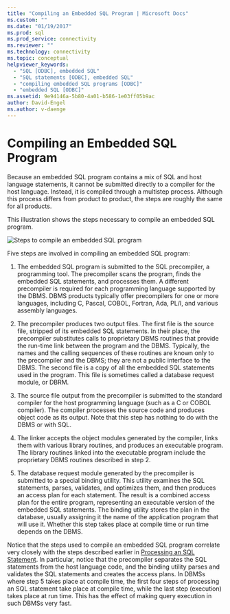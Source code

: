 ```yaml
---
title: "Compiling an Embedded SQL Program | Microsoft Docs"
ms.custom: ""
ms.date: "01/19/2017"
ms.prod: sql
ms.prod_service: connectivity
ms.reviewer: ""
ms.technology: connectivity
ms.topic: conceptual
helpviewer_keywords: 
  - "SQL [ODBC], embedded SQL"
  - "SQL statements [ODBC], embedded SQL"
  - "compiling embedded SQL programs [ODBC]"
  - "embedded SQL [ODBC]"
ms.assetid: 9e94146a-5b80-4a01-b586-1e03ff05b9ac
author: David-Engel
ms.author: v-daenge
---
```

# Compiling an Embedded SQL Program
Because an embedded SQL program contains a mix of SQL and host language statements, it cannot be submitted directly to a compiler for the host language. Instead, it is compiled through a multistep process. Although this process differs from product to product, the steps are roughly the same for all products.  
  
 This illustration shows the steps necessary to compile an embedded SQL program.  
  
 ![Steps to compile an embedded SQL program](../../odbc/reference/media/pr02.gif "pr02")  
  
 Five steps are involved in compiling an embedded SQL program:  
  
1.  The embedded SQL program is submitted to the SQL precompiler, a programming tool. The precompiler scans the program, finds the embedded SQL statements, and processes them. A different precompiler is required for each programming language supported by the DBMS. DBMS products typically offer precompilers for one or more languages, including C, Pascal, COBOL, Fortran, Ada, PL/I, and various assembly languages.  
  
2.  The precompiler produces two output files. The first file is the source file, stripped of its embedded SQL statements. In their place, the precompiler substitutes calls to proprietary DBMS routines that provide the run-time link between the program and the DBMS. Typically, the names and the calling sequences of these routines are known only to the precompiler and the DBMS; they are not a public interface to the DBMS. The second file is a copy of all the embedded SQL statements used in the program. This file is sometimes called a database request module, or DBRM.  
  
3.  The source file output from the precompiler is submitted to the standard compiler for the host programming language (such as a C or COBOL compiler). The compiler processes the source code and produces object code as its output. Note that this step has nothing to do with the DBMS or with SQL.  
  
4.  The linker accepts the object modules generated by the compiler, links them with various library routines, and produces an executable program. The library routines linked into the executable program include the proprietary DBMS routines described in step 2.  
  
5.  The database request module generated by the precompiler is submitted to a special binding utility. This utility examines the SQL statements, parses, validates, and optimizes them, and then produces an access plan for each statement. The result is a combined access plan for the entire program, representing an executable version of the embedded SQL statements. The binding utility stores the plan in the database, usually assigning it the name of the application program that will use it. Whether this step takes place at compile time or run time depends on the DBMS.  
  
 Notice that the steps used to compile an embedded SQL program correlate very closely with the steps described earlier in [Processing an SQL Statement](../../odbc/reference/processing-a-sql-statement.md). In particular, notice that the precompiler separates the SQL statements from the host language code, and the binding utility parses and validates the SQL statements and creates the access plans. In DBMSs where step 5 takes place at compile time, the first four steps of processing an SQL statement take place at compile time, while the last step (execution) takes place at run time. This has the effect of making query execution in such DBMSs very fast.
